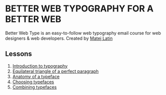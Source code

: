 # BETTER WEB TYPOGRAPHY FOR A BETTER WEB
Better Web Type is an easy-to-follow web typography email course for web designers & web developers.
Created by [Matej Latin](https://betterwebtype.com/)

## Lessons
1. [Introduction to typography](/lessons.md#1-introduction-to-typography)
2. [Equilateral triangle of a perfect paragraph](/lessons.md#2-equilateral-triangle-of-a-perfect-paragraph)
3. [Anatomy of a typeface](/lessons.md#3-anatomy-of-a-typeface)
4. [Choosing typefaces](/lessons.md#4-choosing-typefaces)
5. [Combining typefaces](/lessons.md#5-combining-typefaces)
